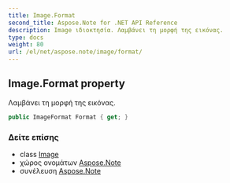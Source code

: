 ```yaml
---
title: Image.Format
second_title: Aspose.Note for .NET API Reference
description: Image ιδιοκτησία. Λαμβάνει τη μορφή της εικόνας.
type: docs
weight: 80
url: /el/net/aspose.note/image/format/
---
```

## Image.Format property

Λαμβάνει τη μορφή της εικόνας.

```csharp
public ImageFormat Format { get; }
```

### Δείτε επίσης

* class [Image](../)
* χώρος ονομάτων [Aspose.Note](../../image/)
* συνέλευση [Aspose.Note](../../../)


